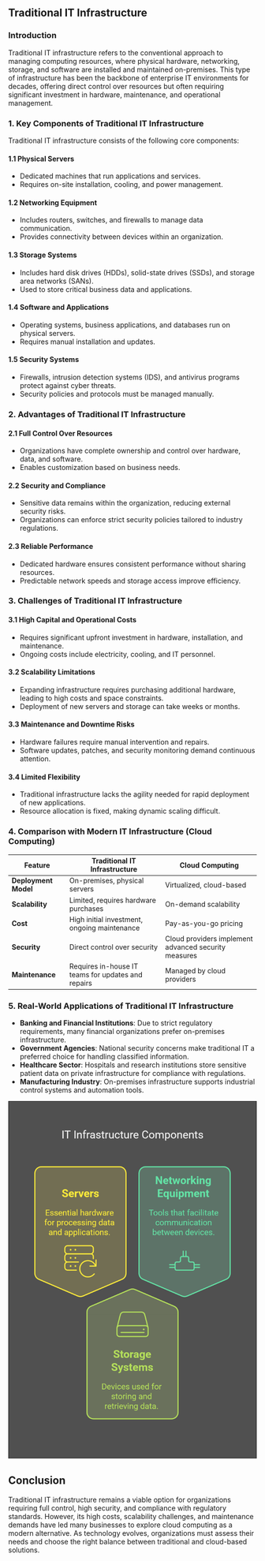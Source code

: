 ## Traditional IT Infrastructure

### Introduction

Traditional IT infrastructure refers to the conventional approach to managing computing resources, where physical hardware, networking, storage, and software are installed and maintained on-premises. This type of infrastructure has been the backbone of enterprise IT environments for decades, offering direct control over resources but often requiring significant investment in hardware, maintenance, and operational management.

### 1\. ****Key Components of Traditional IT Infrastructure****

Traditional IT infrastructure consists of the following core components:

#### ****1.1 Physical Servers****

- Dedicated machines that run applications and services.
- Requires on-site installation, cooling, and power management.

#### ****1.2 Networking Equipment****

- Includes routers, switches, and firewalls to manage data communication.
- Provides connectivity between devices within an organization.

#### ****1.3 Storage Systems****

- Includes hard disk drives (HDDs), solid-state drives (SSDs), and storage area networks (SANs).
- Used to store critical business data and applications.

#### ****1.4 Software and Applications****

- Operating systems, business applications, and databases run on physical servers.
- Requires manual installation and updates.

#### ****1.5 Security Systems****

- Firewalls, intrusion detection systems (IDS), and antivirus programs protect against cyber threats.
- Security policies and protocols must be managed manually.

### 2\. ****Advantages of Traditional IT Infrastructure****

#### ****2.1 Full Control Over Resources****

- Organizations have complete ownership and control over hardware, data, and software.
- Enables customization based on business needs.

#### ****2.2 Security and Compliance****

- Sensitive data remains within the organization, reducing external security risks.
- Organizations can enforce strict security policies tailored to industry regulations.

#### ****2.3 Reliable Performance****

- Dedicated hardware ensures consistent performance without sharing resources.
- Predictable network speeds and storage access improve efficiency.

### 3\. ****Challenges of Traditional IT Infrastructure****

#### ****3.1 High Capital and Operational Costs****

- Requires significant upfront investment in hardware, installation, and maintenance.
- Ongoing costs include electricity, cooling, and IT personnel.

#### ****3.2 Scalability Limitations****

- Expanding infrastructure requires purchasing additional hardware, leading to high costs and space constraints.
- Deployment of new servers and storage can take weeks or months.

#### ****3.3 Maintenance and Downtime Risks****

- Hardware failures require manual intervention and repairs.
- Software updates, patches, and security monitoring demand continuous attention.

#### ****3.4 Limited Flexibility****

- Traditional infrastructure lacks the agility needed for rapid deployment of new applications.
- Resource allocation is fixed, making dynamic scaling difficult.

### 4\. ****Comparison with Modern IT Infrastructure (Cloud Computing)****

| Feature | Traditional IT Infrastructure | Cloud Computing |
| --- | --- | --- |
| **Deployment Model** | On-premises, physical servers | Virtualized, cloud-based |
| **Scalability** | Limited, requires hardware purchases | On-demand scalability |
| **Cost** | High initial investment, ongoing maintenance | Pay-as-you-go pricing |
| **Security** | Direct control over security | Cloud providers implement advanced security measures |
| **Maintenance** | Requires in-house IT teams for updates and repairs | Managed by cloud providers |

### 5\. ****Real-World Applications of Traditional IT Infrastructure****

- **Banking and Financial Institutions**: Due to strict regulatory requirements, many financial organizations prefer on-premises infrastructure.
- **Government Agencies**: National security concerns make traditional IT a preferred choice for handling classified information.
- **Healthcare Sector**: Hospitals and research institutions store sensitive patient data on private infrastructure for compliance with regulations.
- **Manufacturing Industry**: On-premises infrastructure supports industrial control systems and automation tools.

![Traditional IT Infrastructure](/images/Traditional%20IT%20Infrastructure.png)

## Conclusion

Traditional IT infrastructure remains a viable option for organizations requiring full control, high security, and compliance with regulatory standards. However, its high costs, scalability challenges, and maintenance demands have led many businesses to explore cloud computing as a modern alternative. As technology evolves, organizations must assess their needs and choose the right balance between traditional and cloud-based solutions.